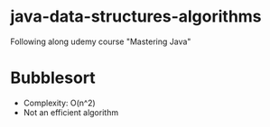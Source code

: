# java-data-structures-algorithms

Following along udemy course "Mastering Java"

# Bubblesort

- Complexity: O(n^2)
- Not an efficient algorithm
